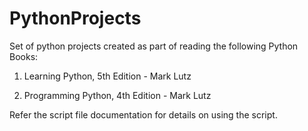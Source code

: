 # PythonProjects
Set of python projects created as part of reading the following Python Books:

1) Learning Python, 5th Edition  - Mark Lutz

2) Programming Python, 4th Edition - Mark Lutz

Refer the script file documentation for details on using the script.
